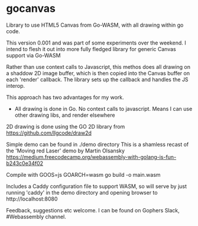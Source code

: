 # gocanvas
Library to use HTML5 Canvas  from Go-WASM, with all drawing within go code.

This version 0.001 and was part of some experiments over the weekend.   I intend to flesh it out into more fully fledged library for generic Canvas support via Go-WASM

Rather than use context calls to Javascript,  this methos does all drawing on a shaddow 2D image buffer, which is then copied into the Canvas buffer on each 'render' callback. 
The library sets up the callback and handles the JS interop.  

This approach has two advantages for my work. 
 - All drawing is done in Go.  No context calls to javascript.   Means I can use other drawing libs, and render elsewhere

2D drawing is done using the GO 2D library from  https://github.com/llgcode/draw2d


Simple demo can be found in  ./demo directory 
This is a shamless recast of the 'Moving red Laser' demo by Martin Olsansky https://medium.freecodecamp.org/webassembly-with-golang-is-fun-b243c0e34f02

Compile with  GOOS=js GOARCH=wasm go build -o main.wasm

Includes a Caddy configuration file to support WASM,  so will serve by just running 'caddy' in the demo directory and opening browser to http://localhost:8080


Feedback, suggestions etc welcome.  I can be found on Gophers Slack, #Webassembly channel. 
